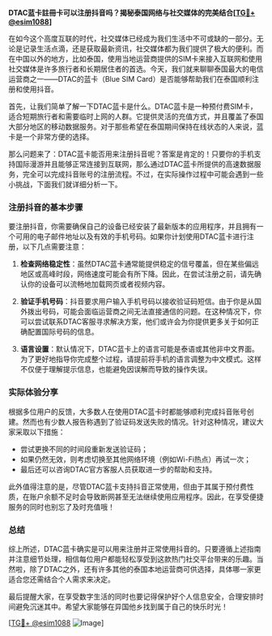 **DTAC蓝卡註冊卡可以注册抖音吗？揭秘泰国网络与社交媒体的完美结合[[TG💪+ @esim1088](https://t.me/s/esim1088)]**

在如今这个高度互联的时代，社交媒体已经成为我们生活中不可或缺的一部分。无论是记录生活点滴，还是获取最新资讯，社交媒体都为我们提供了极大的便利。而在中国以外的地方，比如泰国，使用当地运营商提供的SIM卡来接入互联网和使用社交媒体是许多旅行者和长期居住者的首选。今天，我们就来聊聊泰国最大的电信运营商之一——DTAC的蓝卡（Blue SIM Card）是否能够帮助我们在泰国顺利注册和使用抖音。

首先，让我们简单了解一下DTAC蓝卡是什么。DTAC蓝卡是一种预付费SIM卡，适合短期旅行者和需要临时上网的人群。它提供灵活的充值方式，并且覆盖了泰国大部分地区的移动数据服务。对于那些希望在泰国期间保持在线状态的人来说，蓝卡是一个非常方便的选择。

那么问题来了：DTAC蓝卡能否用来注册抖音呢？答案是肯定的！只要你的手机支持国际漫游并且能够正常连接到互联网，那么通过DTAC蓝卡所提供的高速数据服务，完全可以完成抖音账号的注册流程。不过，在实际操作过程中可能会遇到一些小挑战，下面我们就详细分析一下。

### 注册抖音的基本步骤

要注册抖音，你需要确保自己的设备已经安装了最新版本的应用程序，并且拥有一个可用的电子邮件地址以及有效的手机号码。如果你计划使用DTAC蓝卡进行注册，以下几点需要注意：

1. **检查网络稳定性**：虽然DTAC蓝卡通常能提供稳定的信号覆盖，但在某些偏远地区或高峰时段，网络速度可能会有所下降。因此，在尝试注册之前，请先确认你的设备可以流畅地加载网页或者视频内容。
   
2. **验证手机号码**：抖音要求用户输入手机号码以接收验证码短信。由于你是从国外拨出号码，可能会面临运营商之间无法直接通信的问题。在这种情况下，你可以尝试联系DTAC客服寻求解决方案，他们或许会为你提供更多关于如何正确配置国际号码的信息。

3. **语言设置**：默认情况下，DTAC蓝卡上的语言可能是泰语或其他非中文界面。为了更好地指导你完成整个过程，请提前将手机的语言调整为中文模式。这样不仅便于理解提示信息，也能避免因误解而导致的操作失误。

### 实际体验分享

根据多位用户的反馈，大多数人在使用DTAC蓝卡时都能够顺利完成抖音账号创建。然而也有少数人报告称遇到了验证码发送失败的情况。针对这种情况，建议大家采取以下措施：

- 尝试更换不同的时间段重新发送验证码；
- 如果仍然无效，则考虑切换至其他网络环境（例如Wi-Fi热点）再试一次；
- 最后还可以咨询DTAC官方客服人员获取进一步的帮助和支持。

此外值得注意的是，尽管DTAC蓝卡支持抖音正常使用，但由于其属于预付费性质，在账户余额不足时会导致断网甚至无法继续使用应用程序。因此，在享受便捷服务的同时也别忘了及时充值哦！

### 总结

综上所述，DTAC蓝卡确实是可以用来注册并正常使用抖音的。只要遵循上述指南并注意细节处理，相信每位用户都能轻松享受到这款热门社交平台带来的乐趣。当然啦，除了DTAC之外，还有许多其他的泰国本地运营商可供选择，具体哪一家更适合您还需结合个人需求来决定。

最后提醒大家，在享受数字生活的同时也要记得保护好个人信息安全，合理安排时间避免沉迷其中。希望大家能够在异国他乡找到属于自己的快乐时光！

[[TG💪+ @esim1088](https://t.me/s/esim1088) ![Image](https://i.postimg.cc/4NQfJmqS/Snipaste-2025-05-13-00-14-12.png)]